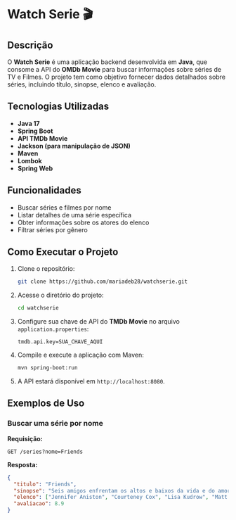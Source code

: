 # Watch Serie 🎬

## Descrição
O **Watch Serie** é uma aplicação backend desenvolvida em **Java**, que consome a API do **OMDb Movie** para buscar informações sobre séries de TV e Filmes. O projeto tem como objetivo fornecer dados detalhados sobre séries, incluindo título, sinopse, elenco e avaliação.

## Tecnologias Utilizadas
- **Java 17**
- **Spring Boot**
- **API TMDb Movie**
- **Jackson (para manipulação de JSON)**
- **Maven**
- **Lombok**
- **Spring Web**

## Funcionalidades
- Buscar séries e filmes por nome
- Listar detalhes de uma série específica
- Obter informações sobre os atores do elenco
- Filtrar séries por gênero

## Como Executar o Projeto
1. Clone o repositório:
   ```bash
   git clone https://github.com/mariadeb28/watchserie.git
   ```
2. Acesse o diretório do projeto:
   ```bash
   cd watchserie
   ```
3. Configure sua chave de API do **TMDb Movie** no arquivo `application.properties`:
   ```properties
   tmdb.api.key=SUA_CHAVE_AQUI
   ```
4. Compile e execute a aplicação com Maven:
   ```bash
   mvn spring-boot:run
   ```
5. A API estará disponível em `http://localhost:8080`.

## Exemplos de Uso
### Buscar uma série por nome
**Requisição:**
```http
GET /series?nome=Friends
```
**Resposta:**
```json
{
  "titulo": "Friends",
  "sinopse": "Seis amigos enfrentam os altos e baixos da vida e do amor em Nova York.",
  "elenco": ["Jennifer Aniston", "Courteney Cox", "Lisa Kudrow", "Matt LeBlanc", "Matthew Perry", "David Schwimmer"],
  "avaliacao": 8.9
}
```



